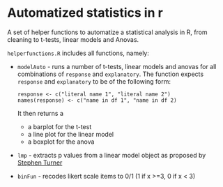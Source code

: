 # Automatized statistics in r
A set of helper functions to automatize a statistical analysis in R, from cleaning to t-tests, linear models and Anovas.

`helperfunctions.R` includes all functions, namely:
- `modelAuto` - runs a number of t-tests, linear models and anovas for all combinations of `response` and `explanatory`. The function expects `response` and `explanatory` to be of the following form:
  ```
  response <- c("literal name 1", "literal name 2")
  names(response) <- c("name in df 1", "name in df 2)
  ```
  It then returns a
  - a barplot for the t-test
  - a line plot for the linear model
  - a boxplot for the anova
  
- `lmp` - extracts p values from a linear model object as proposed by [Stephen Turner](https://gist.github.com/stephenturner/722049#file-pvalue-from-lm-object-r)
- `binFun` - recodes likert scale items to 0/1 (1 if x >=3, 0 if x < 3)
